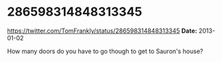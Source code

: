 # 286598314848313345
https://twitter.com/TomFrankly/status/286598314848313345
**Date:** 2013-01-02

How many doors do you have to go though to get to Sauron's house?
